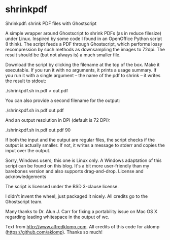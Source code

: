 # shrinkpdf
Shrinkpdf: shrink PDF files with Ghostscript

A simple wrapper around Ghostscript to shrink PDFs (as in reduce filesize) under Linux. Inspired by some code I found in an OpenOffice Python script (I think). The script feeds a PDF through Ghostscript, which performs lossy recompression by such methods as downsampling the images to 72dpi. The result should be (but not always is) a much smaller file.

Download the script by clicking the filename at the top of the box. Make it executable. If you run it with no arguments, it prints a usage summary. If you run it with a single argument – the name of the pdf to shrink – it writes the result to stdout:

./shrinkpdf.sh in.pdf > out.pdf

You can also provide a second filename for the output:

./shrinkpdf.sh in.pdf out.pdf

And an output resolution in DPI (default is 72 DPI):

./shrinkpdf.sh in.pdf out.pdf 90

If both the input and the output are regular files, the script checks if the output is actually smaller. If not, it writes a message to stderr and copies the input over the output.

Sorry, Windows users; this one is Linux only. A Windows adaptation of this script can be found on this blog. It's a bit more user-friendly than my barebones version and also supports drag-and-drop.
License and acknowledgements

The script is licensed under the BSD 3-clause license.

I didn't invent the wheel, just packaged it nicely. All credits go to the Ghostscript team.

Many thanks to Dr. Alun J. Carr for fixing a portability issue on Mac OS X regarding leading whitespace in the output of wc.

Text from http://www.alfredklomp.com.
All credits of this code for aklomp (https://github.com/aklomp).
Thanks so much!
